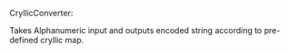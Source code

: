 CryllicConverter:

Takes Alphanumeric input and outputs encoded string according to pre-defined cryllic map.